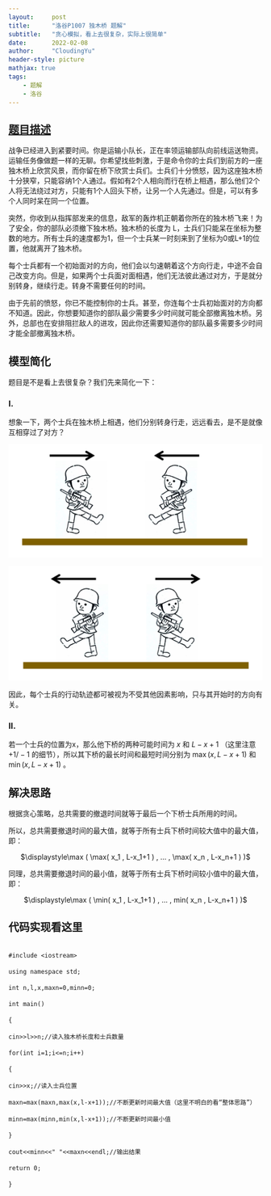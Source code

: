 ```yaml
---
layout:     post
title:      "洛谷P1007 独木桥 题解"
subtitle:   "贪心模拟，看上去很复杂，实际上很简单"
date:       2022-02-08
author:     "CloudingYu"
header-style: picture
mathjax: true
tags:
    - 题解
    - 洛谷
---
```

## [题目描述](https://www.luogu.com.cn/problem/P1007)

战争已经进入到紧要时间。你是运输小队长，正在率领运输部队向前线运送物资。运输任务像做题一样的无聊。你希望找些刺激，于是命令你的士兵们到前方的一座独木桥上欣赏风景，而你留在桥下欣赏士兵们。士兵们十分愤怒，因为这座独木桥十分狭窄，只能容纳1个人通过。假如有2个人相向而行在桥上相遇，那么他们2个人将无法绕过对方，只能有1个人回头下桥，让另一个人先通过。但是，可以有多个人同时呆在同一个位置。

  
  

突然，你收到从指挥部发来的信息，敌军的轰炸机正朝着你所在的独木桥飞来！为了安全，你的部队必须撤下独木桥。独木桥的长度为 L，士兵们只能呆在坐标为整数的地方。所有士兵的速度都为1，但一个士兵某一时刻来到了坐标为0或L+1的位置，他就离开了独木桥。

  
  

每个士兵都有一个初始面对的方向，他们会以匀速朝着这个方向行走，中途不会自己改变方向。但是，如果两个士兵面对面相遇，他们无法彼此通过对方，于是就分别转身，继续行走。转身不需要任何的时间。

  
  

由于先前的愤怒，你已不能控制你的士兵。甚至，你连每个士兵初始面对的方向都不知道。因此，你想要知道你的部队最少需要多少时间就可能全部撤离独木桥。另外，总部也在安排阻拦敌人的进攻，因此你还需要知道你的部队最多需要多少时间才能全部撤离独木桥。

  

## 模型简化

题目是不是看上去很复杂？我们先来简化一下：

  

### I.

想象一下，两个士兵在独木桥上相遇，他们分别转身行走，远远看去，是不是就像互相穿过了对方？

![相向而行](/img/posts/2022-02-08-luogu-P1007/1.png)

![背道而驰](/img/posts/2022-02-08-luogu-P1007/2.png)

  

因此，每个士兵的行动轨迹都可被视为不受其他因素影响，只与其开始时的方向有关。

  

### II.

若一个士兵的位置为x，那么他下桥的两种可能时间为 $x$ 和 $L-x+1$ （这里注意 $+1/-1$ 的细节），所以其下桥的最长时间和最短时间分别为 $\max( x , L-x+1 )$ 和 $\min( x , L-x+1 )$ 。

  
  

## 解决思路

根据贪心策略，总共需要的撤退时间就等于最后一个下桥士兵所用的时间。

  

所以，总共需要撤退时间的最大值，就等于所有士兵下桥时间较大值中的最大值，即：

<p style="text-align: center;">$\displaystyle\max ( \max( x_1 , L-x_1+1 ) , ... , \max( x_n , L-x_n+1 ) )$</p>


同理，总共需要撤退时间的最小值，就等于所有士兵下桥时间较小值中的最大值，即：

<p style="text-align: center;">$\displaystyle\max ( \min( x_1 , L-x_1+1 ) ,  ... , min( x_n , L-x_n+1 ) )$</p>

  
  

## 代码实现看这里

  

```

#include <iostream>

using namespace std;

int n,l,x,maxn=0,minn=0;

int main()

{

cin>>l>>n;//读入独木桥长度和士兵数量

for(int i=1;i<=n;i++)

{

cin>>x;//读入士兵位置

maxn=max(maxn,max(x,l-x+1));//不断更新时间最大值（这里不明白的看“整体思路”）

minn=max(minn,min(x,l-x+1));//不断更新时间最小值

}

cout<<minn<<" "<<maxn<<endl;//输出结果

return 0;

}
```
